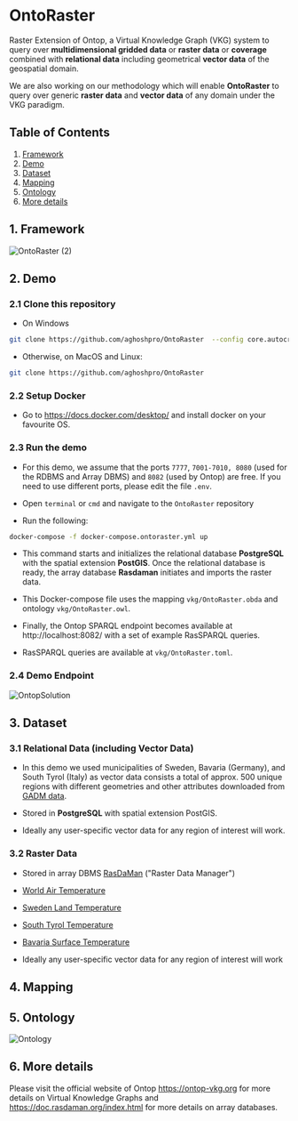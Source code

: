 # OntoRaster
Raster Extension of Ontop, a Virtual Knowledge Graph (VKG) system to query over **multidimensional gridded data** or **raster data** or **coverage** combined with **relational data** including geometrical **vector data** of the geospatial domain.

We are also working on our methodology which will enable **OntoRaster** to query over generic **raster data** and **vector data** of any domain under the VKG paradigm. 

## Table of Contents
1. [Framework](#1-framework)
2. [Demo](#2-demo)
3. [Dataset](#3-dataset)
4. [Mapping](#4-mapping)
5. [Ontology](#5-ontology)
6. [More details](#6-more-details)

## 1. Framework

![OntoRaster (2)](https://github.com/aghoshpro/OntoRaster/assets/71174892/49751ecd-ba5b-49ef-8071-18f68e0dde37)


## 2. Demo

### 2.1 Clone this repository

* On Windows
```sh
git clone https://github.com/aghoshpro/OntoRaster  --config core.autocrlf=input
```

* Otherwise, on MacOS and Linux:
```sh
git clone https://github.com/aghoshpro/OntoRaster
```

### 2.2 Setup Docker
* Go to https://docs.docker.com/desktop/ and install docker on your favourite OS.

### 2.3 Run the demo
* For this demo, we assume that the ports `7777`, `7001-7010, 8080` (used for the RDBMS and Array DBMS) and `8082` (used by Ontop) are free. If you need to use different ports, please edit the file `.env`.

* Open `terminal` or `cmd` and navigate to the `OntoRaster` repository
  
* Run the following:
```sh
docker-compose -f docker-compose.ontoraster.yml up
```

* This command starts and initializes the relational database **PostgreSQL** with the spatial extension **PostGIS**. Once the relational database is ready, the array database **Rasdaman** initiates and imports the raster data.

* This Docker-compose file uses the mapping `vkg/OntoRaster.obda` and ontology `vkg/OntoRaster.owl`.

* Finally, the Ontop SPARQL endpoint becomes available at http://localhost:8082/ 
with a set of example RasSPARQL queries.

* RasSPARQL queries are available at `vkg/OntoRaster.toml`.

### 2.4  Demo Endpoint

![OntopSolution](https://github.com/aghoshpro/OntoRaster/assets/71174892/c4649b67-3810-411e-a6d1-47ab6fbc42df)


## 3. Dataset

### 3.1 Relational Data (including Vector Data)
* In this demo we used municipalities of Sweden, Bavaria (Germany), and South Tyrol (Italy) as vector data consists a total of approx. 500 unique regions with different geometries and other attributes downloaded from [GADM data](https://gadm.org/download_country.html).

* Stored in **PostgreSQL** with spatial extension PostGIS.
  
* Ideally any user-specific vector data for any region of interest will work.   

### 3.2 Raster Data
* Stored in array DBMS [RasDaMan](https://doc.rasdaman.org/index.html) ("Raster Data Manager")
  
* [World Air Temperature](https://psl.noaa.gov/data/gridded/data.UDel_AirT_Precip.html)
* [Sweden Land Temperature](https://lpdaac.usgs.gov/products/mod11a1v061/)
* [South Tyrol Temperature](https://lpdaac.usgs.gov/products/mod11a1v061/)
* [Bavaria Surface Temperature](https://lpdaac.usgs.gov/products/mod11a1v061/)

* Ideally any user-specific vector data for any region of interest will work   


## 4. Mapping

## 5. Ontology

![Ontology](https://github.com/aghoshpro/OntoRaster/assets/71174892/d4ba1875-e589-4f36-b108-28b9f5d2cb50)


## 6. More details

Please visit the official website of Ontop https://ontop-vkg.org for more details on Virtual Knowledge Graphs 
and https://doc.rasdaman.org/index.html for more details on array databases.



